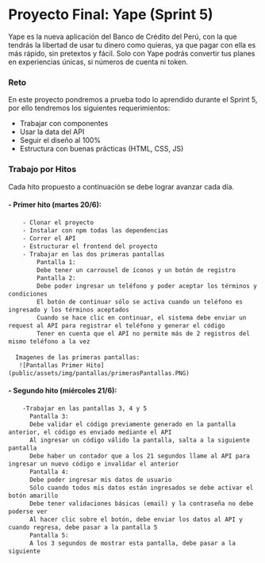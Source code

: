 # Proyecto Final: Yape (Sprint 5)

Yape es la nueva aplicación del Banco de Crédito del Perú, con la que tendrás la libertad
de usar tu dinero como quieras, ya que pagar con ella es más rápido, sin pretextos y fácil.
Solo con Yape podrás convertir tus planes en experiencias únicas, si números de cuenta ni token.

### Reto

En este proyecto pondremos a prueba todo lo aprendido durante el Sprint 5, por ello tendremos los siguientes requerimientos:

- Trabajar con componentes
- Usar la data del API
- Seguir el diseño al 100%
- Estructura con buenas prácticas (HTML, CSS, JS)

### Trabajo por Hitos
 Cada hito propuesto a continuación se debe lograr avanzar cada día.

#### - Primer hito (martes 20/6):
        - Clonar el proyecto
        - Instalar con npm todas las dependencias
        - Correr el API
        - Estructurar el frontend del proyecto
        - Trabajar en las dos primeras pantallas
            Pantalla 1:
            Debe tener un carrousel de íconos y un botón de registro
            Pantalla 2:
            Debe poder ingresar un teléfono y poder aceptar los términos y condiciones
            El botón de continuar sólo se activa cuando un teléfono es ingresado y los términos aceptados
            Cuando se hace clic en continuar, el sistema debe enviar un request al API para registrar el teléfono y generar el código
            Tener en cuenta que el API no permite más de 2 registros del mismo teléfono a la vez

      Imagenes de las primeras pantallas:
       ![Pantallas Primer Hito](public/assets/img/pantallas/primerasPantallas.PNG)

#### - Segundo hito (miércoles 21/6):
        -Trabajar en las pantallas 3, 4 y 5
          Pantalla 3:
          Debe validar el código previamente generado en la pantalla anterior, el código es enviado mediante el API
          Al ingresar un código válido la pantalla, salta a la siguiente pantalla
          Debe haber un contador que a los 21 segundos llame al API para ingresar un nuevo código e invalidar el anterior
          Pantalla 4:
          Debe poder ingresar mis datos de usuario
          Sólo cuando todos mis datos están ingresados se debe activar el botón amarillo
          Debe tener validaciones básicas (email) y la contraseña no debe poderse ver
          Al hacer clic sobre el botón, debe enviar los datos al API y cuando regresa, debe pasar a la pantalla 5
          Pantalla 5:
          A los 3 segundos de mostrar esta pantalla, debe pasar a la siguiente
